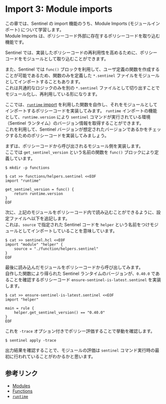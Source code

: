# Import 3: Module imports

この章では、Sentinel の import 機能のうち、Module Imports (モジュールインポート) について学習します。 \
Module Imports は、ポリシーコード外部に存在するポリシーコードを取り込む機能です。

Sentinel では、実装したポリシーコードの再利用性を高めるために、ポリシーコードをモジュールとして取り込むことができます。

また、Sentinel では `func()` ブロックを利用して、ユーザ定義の関数を作成することが可能であるため、関数のみを定義した `*.sentinel` ファイルをモジュールとしてインポートすることもあります。 \
これは共通的なロジックのみを別の `*.sentinel` ファイルとして切り出すことでモジュール化し、再利用している形になります。

ここでは、[`runtime` import](https://developer.hashicorp.com/sentinel/docs/imports/runtime) を利用した関数を自作し、それをモジュールとしてインポートするポリシーコードを実装してみます。
`runtime` インポートの機能として、`runtime.version` により `sentinel` コマンドが実行されている環境（Sentinel ランタイム）のバージョン情報を取得することができます。\
これを利用して、Sentinel バージョンが想定されたバージョンであるかをチェックするためのポリシーコードを実装してみましょう。

まずは、ポリシーコードから呼び出されるモジュール側を実装します。\
ここでは `get_sentinel_version` という名前の関数を `func()` ブロックにより定義しています。

```shell
$ mkdir -p functions

$ cat >> functions/helpers.sentinel <<EOF
import "runtime"

get_sentinel_version = func() {
    return runtime.version
}
EOF
```

次に、上記のモジュールをポリシーコード内で読み込むことができるように、設定ファイルへ以下を追記します。 \
これは、`source` で指定された Sentinel コードを `helper` という名前をつけモジュールとしてインポートしていることを意味しています。

```shell
$ cat >> sentinel.hcl <<EOF
import "module" "helper" {
    source = "./function/helpers.sentinel"
}
EOF
```

最後に読み込んだモジュールをポリシーコードから呼び出してみます。 \
自作した関数により得られた Sentinel ランタイムのバージョンが、`0.40.0` であることを確認するポリシーコード `ensure-sentinel-is-latest.sentinel` を実装します。

```shell
$ cat >> ensure-sentinel-is-latest.sentinel <<EOF
import "helper"

main = rule {
    helper.get_sentinel_version() == "0.40.0"
}
EOF
```

これを `-trace` オプション付きでポリシー評価することで挙動を確認します。

```shell
$ sentinel apply -trace
```

出力結果を確認することで、モジュールの評価は `sentinel` コマンド実行時の最初に行われていることがわかるかと思います。


## 参考リンク
- [Modules](https://developer.hashicorp.com/sentinel/docs/extending/modules)
- [Functions](https://developer.hashicorp.com/sentinel/docs/language/functions)
- [`runtime`](https://developer.hashicorp.com/sentinel/docs/imports/runtime)
